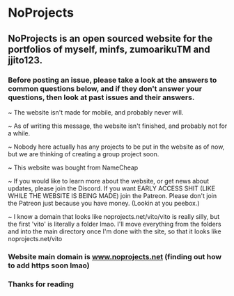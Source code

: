 # NoProjects

## NoProjects is an open sourced website for the portfolios of myself, minfs, zumoarikuTM and jjito123.

### Before posting an issue, please take a look at the answers to common questions below, and if they don't answer your questions, then look at past issues and their answers.

~ The website isn't made for mobile, and probably never will.

~ As of writing this message, the website isn't finished, and probably not for a while.

~ Nobody here actually has any projects to be put in the website as of now,
  but we are thinking of creating a group project soon.

~ This website was bought from NameCheap

~ If you would like to learn more about the website, or get news about updates, please join the Discord.
  If you want EARLY ACCESS SHIT (LIKE WHILE THE WEBSITE IS BEING MADE) join the Patreon. Please don't
  join the Patreon just because you have money. (Lookin at you peebox.)

~ I know a domain that looks like noprojects.net/vito/vito is really silly, but the first 'vito' is literally
  a folder lmao. I'll move everything from the folders and into the main directory once I'm done with the site,
  so that it looks like noprojects.net/vito

### Website main domain is www.noprojects.net (finding out how to add https soon lmao)

### Thanks for reading
